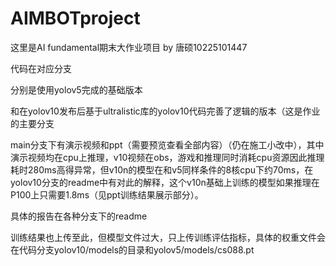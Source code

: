 # AIMBOTproject
这里是AI fundamental期末大作业项目 by 唐硕10225101447 


代码在对应分支

分别是使用yolov5完成的基础版本

和在yolov10发布后基于ultralistic库的yolov10代码完善了逻辑的版本（这是作业的主要分支

main分支下有演示视频和ppt（需要预览查看全部内容）（仍在施工小改中），其中演示视频均在cpu上推理，v10视频在obs，游戏和推理同时消耗cpu资源因此推理耗时280ms高得异常，但v10n的模型在和v5同样条件的8核cpu下约70ms，在yolov10分支的readme中有对此的解释，这个v10n基础上训练的模型如果推理在P100上只需要1.8ms（见ppt训练结果展示部分）。

具体的报告在各种分支下的readme

训练结果也上传至此，但模型文件过大，只上传训练评估指标，具体的权重文件会在代码分支yolov10/models的目录和yolov5/models/cs088.pt
